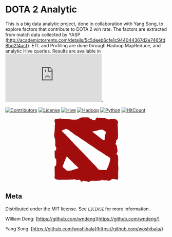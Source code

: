# DOTA 2 Analytic

This is a big data analytic project, done in collaboration with Yang Song, to explore factors that contribute to DOTA 2 win rate. The factors are extracted from match data collected by YASP (http://academictorrents.com/details/5c5deeb6cfe1c944044367d2e7465fd8bd2f4acf). ETL and Profiling are done through Hadoop MapReduce, and analytic Hive queries. Results are available in ![our paper](https://github.com/wndeng/DOTA-2-Analytic/blob/master/Paper.pdf). 

[![Contributors](https://img.shields.io/badge/Contributors-2-green)](https://github.com/wndeng/DOTA-2-Analytic/graphs/contributors)
[![License](https://img.shields.io/pypi/l/ansicolortags.svg)](https://opensource.org/licenses/MIT)
[![Hive](https://img.shields.io/badge/Made%20with-Hive-yellow)](https://hive.apache.org/)
[![Hadoop](https://img.shields.io/badge/Made%20with-Hadoop-yellowgreen)](http://hadoop.apache.org/)
[![Python](https://img.shields.io/badge/Made%20with-Python-blue)](https://www.python.org/)
[![HitCount](http://hits.dwyl.io/wndeng/DOTA-2-Analytic.svg)](http://hits.dwyl.io/wndeng/DOTA-2-Analytic)

<p class="center">
    <img src="other/dota2.png" alt="deleted" width="200"/>
</p>

<style>
.center {
    text-align: center;
}
</style>

## Meta

Distributed under the MIT license. See ``LICENSE`` for more information.

William Deng: [https://github.com/wndeng](https://github.com/wndeng/)

Yang Song: [https://github.com/woshibala](https://github.com/woshibala/)
